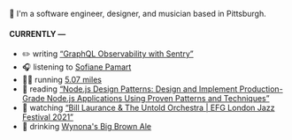 👋 I'm a software engineer, designer, and musician based in Pittsburgh.

#### CURRENTLY —

* ✏️ writing [“GraphQL Observability with Sentry”](https://www.amoscato.com/journal/graphql-observability/)
* 🎧 listening to [Sofiane Pamart](https://www.last.fm/music/Sofiane+Pamart/_/Alaska)
* 🏃‍♂️ running [5.07 miles](https://www.strava.com/activities/6160167279)
* 📘 reading [“Node.js Design Patterns: Design and Implement Production-Grade Node.js Applications Using Proven Patterns and Techniques”](https://www.goodreads.com/book/show/54518801-node-js-design-patterns)
* 🍿 watching [“Bill Laurance &amp; The Untold Orchestra | EFG London Jazz Festival 2021”](https://youtu.be/W626yZi15js)
* 🍺 drinking [Wynona&#39;s Big Brown Ale](https://untappd.com/user/namoscato/checkin/1128847137)
